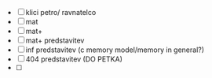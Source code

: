 - [ ] klici petro/ ravnatelco
- [ ] mat
- [ ] mat+
- [ ] mat+ predstavitev
- [ ] inf predstavitev (c memory model/memory in general?)
- [ ] 404 predstavitev (DO PETKA)
- [ ] 
